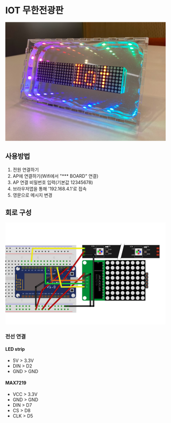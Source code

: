# IOT 무한전광판
![무한전광판](https://github.com/forearth/infinite_message_board/blob/main/imgs/infinite_board.png?raw=true)

## 사용방법
1. 전원 연결하기
2. AP에 연결하기(Wifi에서 "*** BOARD" 연결)
3. AP 연결 비밀번호 입력(기본값 12345678)
4. 브라우저앱을 통해 '192.168.4.1'로 접속
5. 영문으로 메시지 변경


## 회로 구성
![무한전광판 회로](https://github.com/forearth/infinite_message_board/blob/main/imgs/circuit.png?raw=true)

### 전선 연결
#### LED strip
* 5V > 3.3V
* DIN > D2
* GND > GND

#### MAX7219
* VCC > 3.3V
* GND > GND
* DIN > D7
* CS > D8
* CLK > D5